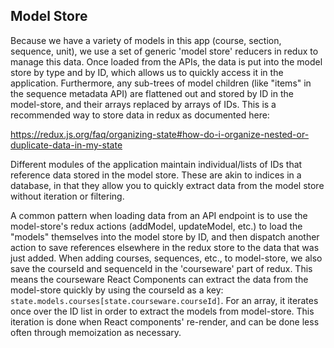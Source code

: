## Model Store

Because we have a variety of models in this app (course, section, sequence, unit), we use a set of generic 'model store' reducers in redux to manage this data.  Once loaded from the APIs, the data is put into the model store by type and by ID, which allows us to quickly access it in the application.  Furthermore, any sub-trees of model children (like "items" in the sequence metadata API) are flattened out and stored by ID in the model-store, and their arrays replaced by arrays of IDs.  This is a recommended way to store data in redux as documented here:

https://redux.js.org/faq/organizing-state#how-do-i-organize-nested-or-duplicate-data-in-my-state

Different modules of the application maintain individual/lists of IDs that reference data stored in the model store.  These are akin to indices in a database, in that they allow you to quickly extract data from the model store without iteration or filtering.  

A common pattern when loading data from an API endpoint is to use the model-store's redux actions (addModel, updateModel, etc.) to load the "models" themselves into the model store by ID, and then dispatch another action to save references elsewhere in the redux store to the data that was just added.  When adding courses, sequences, etc., to model-store, we also save the courseId and sequenceId in the 'courseware' part of redux.  This means the courseware React Components can extract the data from the model-store quickly by using the courseId as a key: `state.models.courses[state.courseware.courseId]`.  For an array, it iterates once over the ID list in order to extract the models from model-store.  This iteration is done when React components' re-render, and can be done less often through memoization as necessary.

